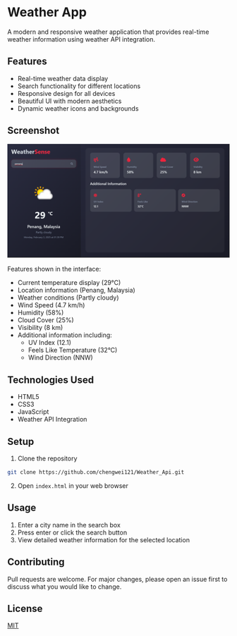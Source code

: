# Weather App

A modern and responsive weather application that provides real-time weather information using weather API integration.

## Features

- Real-time weather data display
- Search functionality for different locations
- Responsive design for all devices
- Beautiful UI with modern aesthetics
- Dynamic weather icons and backgrounds

## Screenshot
![WeatherSense App Interface](./images/screenshot.png)

Features shown in the interface:
- Current temperature display (29°C)
- Location information (Penang, Malaysia)
- Weather conditions (Partly cloudy)
- Wind Speed (4.7 km/h)
- Humidity (58%)
- Cloud Cover (25%)
- Visibility (8 km)
- Additional information including:
  - UV Index (12.1)
  - Feels Like Temperature (32°C)
  - Wind Direction (NNW)

## Technologies Used

- HTML5
- CSS3
- JavaScript
- Weather API Integration

## Setup

1. Clone the repository
```bash
git clone https://github.com/chengwei121/Weather_Api.git
```

2. Open `index.html` in your web browser

## Usage

1. Enter a city name in the search box
2. Press enter or click the search button
3. View detailed weather information for the selected location

## Contributing

Pull requests are welcome. For major changes, please open an issue first to discuss what you would like to change.

## License

[MIT](https://choosealicense.com/licenses/mit/) 